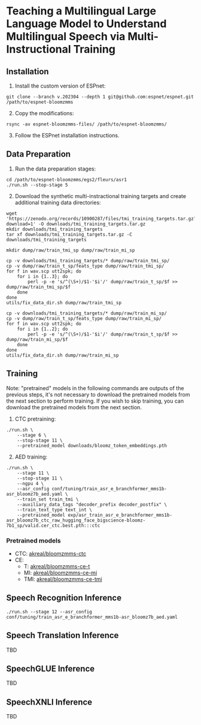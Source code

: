 # Teaching a Multilingual Large Language Model to Understand Multilingual Speech via Multi-Instructional Training

## Installation

1. Install the custom version of ESPnet:
```
git clone --branch v.202304 --depth 1 git@github.com:espnet/espnet.git /path/to/espnet-bloomzmms
```
2. Copy the modifications:
```
rsync -av espnet-bloomzmms-files/ /path/to/espnet-bloomzmms/
```
3. Follow the ESPnet installation instructions.

## Data Preparation

1. Run the data preparation stages:
```
cd /path/to/espnet-bloomzmms/egs2/fleurs/asr1
./run.sh --stop-stage 5
```

2. Download the synthetic multi-instractional training targets and create additional training data directories:
```
wget 'https://zenodo.org/records/10900287/files/tmi_training_targets.tar.gz?download=1' -O downloads/tmi_training_targets.tar.gz
mkdir downloads/tmi_training_targets
tar xf downloads/tmi_training_targets.tar.gz -C downloads/tmi_training_targets

mkdir dump/raw/train_tmi_sp dump/raw/train_mi_sp

cp -v downloads/tmi_training_targets/* dump/raw/train_tmi_sp/
cp -v dump/raw/train_t_sp/feats_type dump/raw/train_tmi_sp/
for f in wav.scp utt2spk; do
    for i in {1..3}; do
        perl -p -e 's/^(\S+)/$1-'$i'/' dump/raw/train_t_sp/$f >> dump/raw/train_tmi_sp/$f
    done
done
utils/fix_data_dir.sh dump/raw/train_tmi_sp

cp -v downloads/tmi_training_targets/* dump/raw/train_mi_sp/
cp -v dump/raw/train_t_sp/feats_type dump/raw/train_mi_sp/
for f in wav.scp utt2spk; do
    for i in {1..2}; do
        perl -p -e 's/^(\S+)/$1-'$i'/' dump/raw/train_t_sp/$f >> dump/raw/train_mi_sp/$f
    done
done
utils/fix_data_dir.sh dump/raw/train_mi_sp

```

## Training

Note: "pretrained" models in the following commands are outputs of the previous steps, it's not
necessary to download the pretrained models from the next section to perform training.
If you wish to skip training, you can download the pretrained models from the next section.

1. CTC pretraining:
```
./run.sh \
    --stage 6 \
    --stop-stage 11 \
    --pretrained_model downloads/bloomz_token_embeddings.pth
```

2. AED training:
```
./run.sh \
    --stage 11 \
    --stop-stage 11 \
    --ngpu 4 \
    --asr_config conf/tuning/train_asr_e_branchformer_mms1b-asr_bloomz7b_aed.yaml \
    --train_set train_tmi \
    --auxiliary_data_tags "decoder_prefix decoder_postfix" \
    --train_text_type text_int \
    --pretrained_model exp/asr_train_asr_e_branchformer_mms1b-asr_bloomz7b_ctc_raw_hugging_face_bigscience-bloomz-7b1_sp/valid.cer_ctc.best.pth:::ctc
```

### Pretrained models

- CTC: [akreal/bloomzmms-ctc](https://huggingface.co/akreal/bloomzmms-ctc)
- CE:
  - T: [akreal/bloomzmms-ce-t](https://huggingface.co/akreal/bloomzmms-ce-t)
  - MI: [akreal/bloomzmms-ce-mi](https://huggingface.co/akreal/bloomzmms-ce-mi)
  - TMI: [akreal/bloomzmms-ce-tmi](https://huggingface.co/akreal/bloomzmms-ce-tmi)

## Speech Recognition Inference

```
./run.sh --stage 12 --asr_config conf/tuning/train_asr_e_branchformer_mms1b-asr_bloomz7b_aed.yaml
```

## Speech Translation Inference

TBD

## SpeechGLUE Inference

TBD

## SpeechXNLI Inference

TBD
